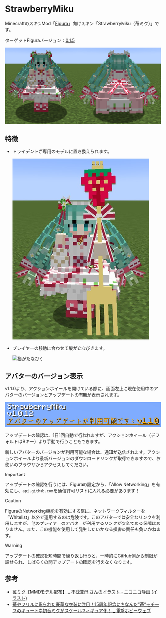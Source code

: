 <!-- $inject(locale_link) -->

# StrawberryMiku
<!-- DESCRIPTION_START -->
MinecraftのスキンMod「[Figura](https://modrinth.com/mod/figura)」向けスキン「StrawberryMiku（苺ミク）」です。

ターゲットFiguraバージョン：[0.1.5](https://modrinth.com/mod/figura/version/0.1.5b+1.21.4)
<!-- DESCRIPTION_END -->

![メイン画像](../README_images/main.jpg)

## 特徴
- トライデントが専用のモデルに置き換えられます。

  ![トライデントの専用モデル](../README_images/trident.jpg)

- プレイヤーの移動に合わせて髪がたなびきます。

  ![髪がたなびく](../README_images/hair.gif)

## アバターのバージョン表示
v1.1.0より、アクションホイールを開けている際に、画面左上に現在使用中のアバターのバージョンとアップデートの有無が表示されます。

![アバターバージョン表示](../README_images/version_information.jpg)

アップデートの確認は、1日1回自動で行われますが、アクションホイール（デフォルトはBキー）より手動で行うこともできます。

新しいアバターのバージョンが利用可能な場合は、通知が送信されます。アクションホイールより最新バージョンのダウンロードリンクが取得できますので、お使いのブラウザからアクセスしてください。

> [!IMPORTANT]
> アップデートの確認を行うには、Figuraの設定から、「Allow Networking」を有効にし、`api.github.com`を通信許可リストに入れる必要があります！

> [!CAUTION]
> FiguraのNetworking機能を有効にする際に、ネットワークフィルターを「Whitelist」以外で運用するのは危険です。このアバターでは安全なリンクを利用しますが、他のプレイヤーのアバターが利用するリンクが安全である保障はありません。また、この機能を使用して発生したいかなる損害の責任も負いかねます。

> [!WARNING]
> アップデートの確認を短時間で繰り返し行うと、一時的にGitHub側から制限が課せられ、しばらくの間アップデートの確認を行えなくなります。

<!-- $inject(how_to_use) -->

<!-- $inject(notes) -->

## 参考
- [苺ミク【MMDモデル配布】 _ 不沈空母 さんのイラスト - ニコニコ静画 (イラスト)](https://seiga.nicovideo.jp/seiga/im11019402)
- [苺やフリルに彩られた豪華な衣装に注目！15周年記念にちなんだ”苺”モチーフのキュートな初音ミクがスケールフィギュア化！ _ 電撃ホビーウェブ](https://hobby.dengeki.com/news/1658674/)